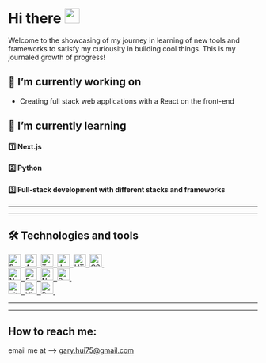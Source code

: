 # Hi there <a href="#"> <img src="https://raw.githubusercontent.com/MartinHeinz/MartinHeinz/master/wave.gif" width="30px"></a>
Welcome to the showcasing of my journey in learning of new tools and frameworks to satisfy my curiousity in building cool things. This is my journaled growth of progress!  
## 🔭 I’m currently working on 
- Creating full stack web applications with a React on the front-end
  
## 🌱 I’m currently learning
#### 1️⃣ Next.js
#### 2️⃣ Python
#### 3️⃣ Full-stack development with different stacks and frameworks
---
---

## 🛠 Technologies and tools

<div>
  <a href='#.' >
    <img src="https://img.shields.io/badge/React-282C34?logo=react&logoColor=61DAFB" alt="React logo" title="React.js " height="25" />&nbsp;
    <img src="https://img.shields.io/badge/Angular-282C34?logo=angular&logoColor=61DAFB" alt="Angular logo" title="Angular " height="25" />&nbsp;
    <img src="https://img.shields.io/badge/Typescript-282C34?logo=Typescript&logoColor=61DAFB" alt="Typescript logo" title="Typescript " height="25" />&nbsp;
    <img src="https://img.shields.io/badge/JavaScript-282C34?logo=javascript&logoColor=F7DF1E" alt="JavaScript logo" title="JavaScript" height="25" />&nbsp;
    <img src="https://img.shields.io/badge/HTML5-282C34?logo=html5&logoColor=E34F26" alt="HTML5 logo" title="HTML5" height="25" />&nbsp;
    <img src="https://img.shields.io/badge/CSS3-282C34?logo=css3&logoColor=1572B6" alt="CSS3 logo" title="CSS3" height="25" />&nbsp;
  </a>
</div>

<div>
  <a href='#.' >
    <img src="https://img.shields.io/badge/Node.js-282C34?logo=node.js&logoColor=339933" alt="Node.js logo" title="Node.js" height="25" />&nbsp;
    <img src="https://img.shields.io/badge/Express-282C34?logo=express&logoColor=FFFFFF" alt="Express.js logo" title="Express.js" height="25" />&nbsp;  
    <img src="https://img.shields.io/badge/Nodemon-282C34?logo=nodemon&logoColor=76D04B" alt="Nodemon logo" title="Nodemon" height="25" />&nbsp;
    <img src="https://img.shields.io/badge/PostgreSQL-282C34?logo=PostgreSQL&logoColor=4169E1" alt="PostgreSQL logo" title="PostgreSQL" height="25" />&nbsp;
  </a>
</div>

<div>
  <a href='#.' >
    <img src="https://img.shields.io/badge/git-282C34?logo=git&logoColor=F05032" alt="git logo" title="git" height="25" />&nbsp; 
    <img src="https://img.shields.io/badge/VS%20Code-282C34?logo=visual-studio-code&logoColor=007ACC" alt="Visual Studio Code logo" title="Visual Studio Code" height="25" />&nbsp;
    <img src="https://img.shields.io/badge/Postman-282C34?logo=postman&logoColor=FF6C37" alt="Postman logo" title="Postman" height="25" />&nbsp;
  </a>
</div>

---
---
 ##  How to reach me:
 email me at --> gary.hui75@gmail.com


<!--
**huiigary/huiigary** is a ✨ _special_ ✨ repository because its `README.md` (this file) appears on your GitHub profile.

Here are some ideas to get you started:

- 🔭 I’m currently working on ...
- 🌱 I’m currently learning ...
- 👯 I’m looking to collaborate on ...
- 🤔 I’m looking for help with ...
- 💬 Ask me about ...
- 📫 How to reach me: ...
- 😄 Pronouns: ...
- ⚡ Fun fact: ...
-->
